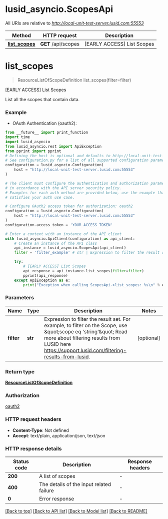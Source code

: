 # lusid_asyncio.ScopesApi

All URIs are relative to *http://local-unit-test-server.lusid.com:55553*

Method | HTTP request | Description
------------- | ------------- | -------------
[**list_scopes**](ScopesApi.md#list_scopes) | **GET** /api/scopes | [EARLY ACCESS] List Scopes


# **list_scopes**
> ResourceListOfScopeDefinition list_scopes(filter=filter)

[EARLY ACCESS] List Scopes

List all the scopes that contain data.

### Example

* OAuth Authentication (oauth2):
```python
from __future__ import print_function
import time
import lusid_asyncio
from lusid_asyncio.rest import ApiException
from pprint import pprint
# Defining the host is optional and defaults to http://local-unit-test-server.lusid.com:55553
# See configuration.py for a list of all supported configuration parameters.
configuration = lusid_asyncio.Configuration(
    host = "http://local-unit-test-server.lusid.com:55553"
)

# The client must configure the authentication and authorization parameters
# in accordance with the API server security policy.
# Examples for each auth method are provided below, use the example that
# satisfies your auth use case.

# Configure OAuth2 access token for authorization: oauth2
configuration = lusid_asyncio.Configuration(
    host = "http://local-unit-test-server.lusid.com:55553"
)
configuration.access_token = 'YOUR_ACCESS_TOKEN'

# Enter a context with an instance of the API client
with lusid_asyncio.ApiClient(configuration) as api_client:
    # Create an instance of the API class
    api_instance = lusid_asyncio.ScopesApi(api_client)
    filter = 'filter_example' # str | Expression to filter the result set.              For example, to filter on the Scope, use \"scope eq 'string'\"              Read more about filtering results from LUSID here https://support.lusid.com/filtering-results-from-lusid. (optional)

    try:
        # [EARLY ACCESS] List Scopes
        api_response = api_instance.list_scopes(filter=filter)
        pprint(api_response)
    except ApiException as e:
        print("Exception when calling ScopesApi->list_scopes: %s\n" % e)
```

### Parameters

Name | Type | Description  | Notes
------------- | ------------- | ------------- | -------------
 **filter** | **str**| Expression to filter the result set.              For example, to filter on the Scope, use \&quot;scope eq &#39;string&#39;\&quot;              Read more about filtering results from LUSID here https://support.lusid.com/filtering-results-from-lusid. | [optional] 

### Return type

[**ResourceListOfScopeDefinition**](ResourceListOfScopeDefinition.md)

### Authorization

[oauth2](../README.md#oauth2)

### HTTP request headers

 - **Content-Type**: Not defined
 - **Accept**: text/plain, application/json, text/json

### HTTP response details
| Status code | Description | Response headers |
|-------------|-------------|------------------|
**200** | A list of scopes |  -  |
**400** | The details of the input related failure |  -  |
**0** | Error response |  -  |

[[Back to top]](#) [[Back to API list]](../README.md#documentation-for-api-endpoints) [[Back to Model list]](../README.md#documentation-for-models) [[Back to README]](../README.md)

